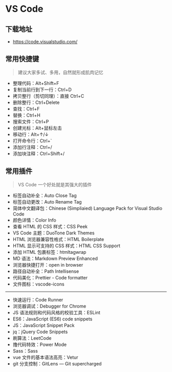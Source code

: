 # VS Code

## 下载地址

- https://code.visualstudio.com/

## 常用快捷键

> 建议大家多试、多用，自然就形成肌肉记忆

- 整理代码：Alt+Shift+F
- 复制当前行到下一行：Ctrl+D
- 拷贝整行（剪切同理）：直接 Ctrl+C
- 删除整行：Ctrl+Delete
- 查找：Ctrl+F
- 替换：Ctrl+H
- 搜索文件：Ctrl+P
- 创建光标：Alt+鼠标左击
- 移动行：Alt+↑/↓
- 打开命令行：Ctrl+`
- 添加行注释：Ctrl+/
- 添加块注释：Ctrl+Shift+/

## 常用插件

> VS Code 一个好处就是其强大的插件

- 标签自动补全：Auto Close Tag
- 标签自动更改：Auto Rename Tag
- 简体中文翻译包：Chinese (Simpliaied) Language Pack for Visual Studio Code
- 颜色详情：Color Info
- 查看 HTML 的 CSS 样式：CSS Peek
- VS Code 主题：DuoTone Dark Themes
- HTML 浏览器兼容性格式：HTML Boilerplate
- HTML 显示可支持的 CSS 样式：HTML CSS Support
- 添加 HTML 包裹标签：htmltagwrap
- MD 语法：Markdown Preview Enhanced
- 浏览器快捷打开：open in browser
- 路径自动补全：Path Intellisense
- 代码美化：Prettier - Code formatter
- 文件图标：vscode-icons

---

- 快速运行：Code Runner
- 浏览器调试：Debugger for Chrome
- JS 语法规则和代码风格的校验工具：ESLint
- ES6：JavaScript (ES6) code snippets
- JS：JavaScript Snippet Pack
- jq：jQuery Code Snippets
- 刷算法：LeetCode
- 撸代码特效：Power Mode
- Sass：Sass
- vue 文件的基本语法高亮：Vetur
- git 分支控制：GitLens — Git supercharged
